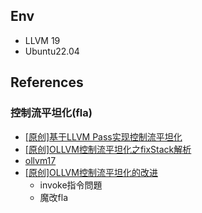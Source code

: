 ## Env
- LLVM 19
- Ubuntu22.04

## References
### 控制流平坦化(fla)
- [[原创]基于LLVM Pass实现控制流平坦化](https://bbs.kanxue.com/thread-266082.htm#msg_header_h1_5)
- [[原创]OLLVM控制流平坦化之fixStack解析 ](https://bbs.kanxue.com/thread-268789.htm)
- [ollvm17](https://github.com/DreamSoule/ollvm17)
- [[原创]OLLVM控制流平坦化的改进](https://bbs.kanxue.com/thread-274778.htm#msg_header_h1_1)
    - invoke指令問題
    - 魔改fla
